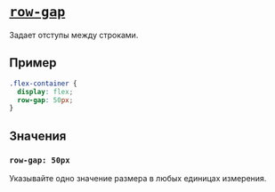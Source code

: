 # [`row-gap`](../index.md)

Задает отступы между строками.

## Пример

```css
.flex-container {
  display: flex;
  row-gap: 50px;
}
```

## Значения

### `row-gap: 50px`

Указывайте одно значение размера в любых единицах измерения.
